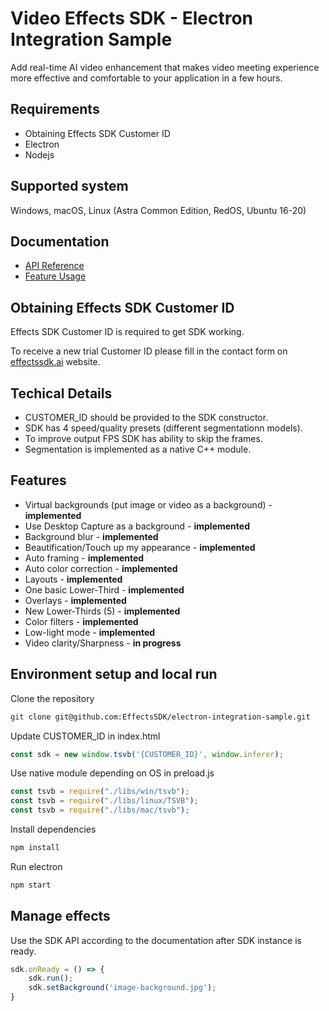 # Video Effects SDK - Electron Integration Sample
Add real-time AI video enhancement that makes video meeting experience more effective and comfortable to your application in a few hours. 

## Requirements

- Obtaining Effects SDK Customer ID
- Electron
- Nodejs

## Supported system
Windows, macOS, Linux (Astra Common Edition, RedOS, Ubuntu 16-20)

## Documentation
- [API Reference](https://effectssdk.com/sdk/web/docs/classes/tsvb.html)
- [Feature Usage](docs/Features-Usage-Examples.md)

## Obtaining Effects SDK Customer ID
Effects SDK Customer ID is required to get SDK working.

To receive a new trial Customer ID please fill in the contact form on [effectssdk.ai](https://effectssdk.ai/contacts) website.

## Techical Details

- CUSTOMER_ID should be provided to the SDK constructor.
- SDK has 4 speed/quality presets (different segmentationn models).
- To improve output FPS SDK has ability to skip the frames.
- Segmentation is implemented as a native C++ module.

## Features

- Virtual backgrounds (put image or video as a background) - **implemented**
- Use Desktop Capture as a background - **implemented**
- Background blur - **implemented**
- Beautification/Touch up my appearance - **implemented**
- Auto framing - **implemented**
- Auto color correction - **implemented**
- Layouts - **implemented**
- One basic Lower-Third - **implemented**
- Overlays - **implemented**
- New Lower-Thirds (5) - **implemented**
- Color filters - **implemented**
- Low-light mode - **implemented**
- Video clarity/Sharpness - **in progress**

## Environment setup and local run

Clone the repository

```sh
git clone git@github.com:EffectsSDK/electron-integration-sample.git
```

Update CUSTOMER_ID in index.html

```js
const sdk = new window.tsvb('{CUSTOMER_ID}', window.inferer);
```

Use native module depending on OS in preload.js

```js
const tsvb = require("./libs/win/tsvb");
const tsvb = require("./libs/linux/TSVB");
const tsvb = require("./libs/mac/tsvb");
```

Install dependencies

```sh
npm install
```

Run electron

```sh
npm start
```

## Manage effects

Use the SDK API according to the documentation after SDK instance is ready.

```js
sdk.onReady = () => {
    sdk.run();
    sdk.setBackground('image-background.jpg');
}
```